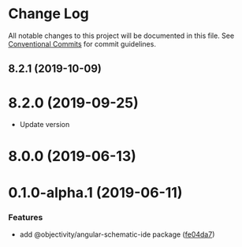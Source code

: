 # Change Log

All notable changes to this project will be documented in this file.
See [Conventional Commits](https://conventionalcommits.org) for commit guidelines.

## 8.2.1 (2019-10-09)



# 8.2.0 (2019-09-25)

* Update version

# 8.0.0 (2019-06-13)



# 0.1.0-alpha.1 (2019-06-11)


### Features

* add @objectivity/angular-schematic-ide package ([fe04da7](https://github.com/ObjectivityLtd/angular-schematics/commit/fe04da7))
